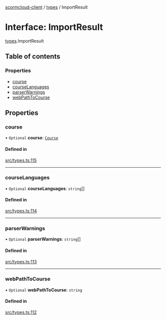 [scormcloud-client](../README.md) / [types](../modules/types.md) / ImportResult

# Interface: ImportResult

[types](../modules/types.md).ImportResult

## Table of contents

### Properties

- [course](types.ImportResult.md#course)
- [courseLanguages](types.ImportResult.md#courselanguages)
- [parserWarnings](types.ImportResult.md#parserwarnings)
- [webPathToCourse](types.ImportResult.md#webpathtocourse)

## Properties

### course

• `Optional` **course**: [`Course`](types.Course.md)

#### Defined in

[src/types.ts:115](https://github.com/distributhor/scormcloud-client/blob/49508a5/src/types.ts#L115)

___

### courseLanguages

• `Optional` **courseLanguages**: `string`[]

#### Defined in

[src/types.ts:114](https://github.com/distributhor/scormcloud-client/blob/49508a5/src/types.ts#L114)

___

### parserWarnings

• `Optional` **parserWarnings**: `string`[]

#### Defined in

[src/types.ts:113](https://github.com/distributhor/scormcloud-client/blob/49508a5/src/types.ts#L113)

___

### webPathToCourse

• `Optional` **webPathToCourse**: `string`

#### Defined in

[src/types.ts:112](https://github.com/distributhor/scormcloud-client/blob/49508a5/src/types.ts#L112)
